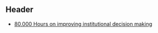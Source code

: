 <!-- TITLE: Improving Decision Making -->
<!-- SUBTITLE: Fostering better and wiser decisions -->

## Header

* [80,000 Hours on improving institutional decision making](https://80000hours.org/problem-profiles/improving-institutional-decision-making/)